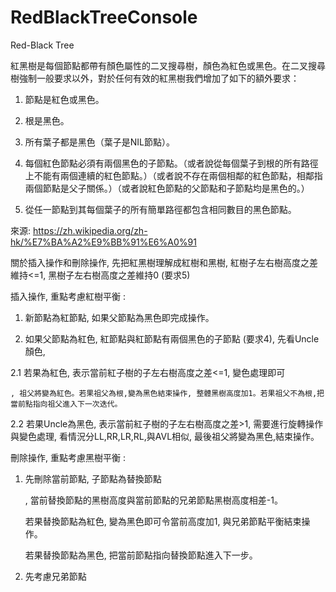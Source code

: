 # RedBlackTreeConsole
Red-Black Tree

紅黑樹是每個節點都帶有顏色屬性的二叉搜尋樹，顏色為紅色或黑色。在二叉搜尋樹強制一般要求以外，對於任何有效的紅黑樹我們增加了如下的額外要求：

1. 節點是紅色或黑色。

2. 根是黑色。

3. 所有葉子都是黑色（葉子是NIL節點）。

4. 每個紅色節點必須有兩個黑色的子節點。（或者說從每個葉子到根的所有路徑上不能有兩個連續的紅色節點。）（或者說不存在兩個相鄰的紅色節點，相鄰指兩個節點是父子關係。）（或者說紅色節點的父節點和子節點均是黑色的。）

5. 從任一節點到其每個葉子的所有簡單路徑都包含相同數目的黑色節點。

來源: https://zh.wikipedia.org/zh-hk/%E7%BA%A2%E9%BB%91%E6%A0%91

關於插入操作和刪除操作, 先把紅黑樹理解成紅樹和黑樹, 紅樹子左右樹高度之差維持<=1, 黑樹子左右樹高度之差維持0 (要求5)

插入操作, 重點考慮紅樹平衡 :

1. 新節點為紅節點, 如果父節點為黑色即完成操作。

2. 如果父節點為紅色, 紅節點與紅節點有兩個黑色的子節點 (要求4), 先看Uncle顏色, 

2.1 若果為紅色, 表示當前紅子樹的子左右樹高度之差<=1, 變色處理即可

    , 祖父將變為紅色。若果祖父為根,變為黑色結束操作, 整體黑樹高度加1。若果祖父不為根,把當前點指向祖父進入下一次迭代。

2.2 若果Uncle為黑色, 表示當前紅子樹的子左右樹高度之差>1, 需要進行旋轉操作與變色處理, 看情況分LL,RR,LR,RL,與AVL相似, 最後祖父將變為黑色,結束操作。

刪除操作, 重點考慮黑樹平衡 :

1. 先刪除當前節點, 子節點為替換節點

   , 當前替換節點的黑樹高度與當前節點的兄弟節點黑樹高度相差-1。 
   
   若果替換節點為紅色, 變為黑色即可令當前高度加1, 與兄弟節點平衡結束操作。
   
   若果替換節點為黑色, 把當前節點指向替換節點進入下一步。

2. 先考慮兄弟節點
